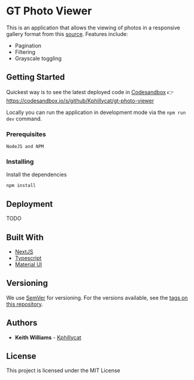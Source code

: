 # GT Photo Viewer

This is an application that allows the viewing of photos in a responsive gallery format from this [source](https://pastebin.com/BmA8B0tY). Features include:

- Pagination
- Filtering
- Grayscale toggling

## Getting Started

Quickest way is to see the latest deployed code in [Codesandbox](https://codesandbox.io/s/github/Kphillycat/gt-photo-viewer) 👉https://codesandbox.io/s/github/Kphillycat/gt-photo-viewer

Locally you can run the application in development mode via the `npm run dev` command.

### Prerequisites

```
NodeJS and NPM

```

### Installing

Install the dependencies

```
npm install
```

## Deployment

TODO

## Built With

- [NextJS](https://nextjs.org/)
- [Typescript](https://www.typescriptlang.org/)
- [Material UI](https://material-ui.com/)

## Versioning

We use [SemVer](http://semver.org/) for versioning. For the versions available, see the [tags on this repository](https://github.com/your/project/tags).

## Authors

- **Keith Williams** - [Kphillycat](https://github.com/Kphillycat)

## License

This project is licensed under the MIT License
